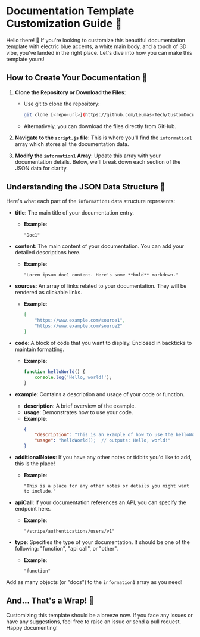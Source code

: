 # Documentation Template Customization Guide 📖

Hello there! 🌟 If you're looking to customize this beautiful documentation template with electric blue accents, a white main body, and a touch of 3D vibe, you've landed in the right place. Let's dive into how you can make this template yours!

## How to Create Your Documentation 🚀

1. **Clone the Repository or Download the Files**: 
   - Use git to clone the repository: 
     ```bash
     git clone [<repo-url>](https://github.com/Leumas-Tech/CustomDocumentationApp)
     ```
   - Alternatively, you can download the files directly from GitHub.

2. **Navigate to the `script.js` file**: This is where you'll find the `information1` array which stores all the documentation data.

3. **Modify the `information1` Array**: Update this array with your documentation details. Below, we'll break down each section of the JSON data for clarity.

## Understanding the JSON Data Structure 🧠

Here's what each part of the `information1` data structure represents:

- **title**: The main title of your documentation entry.
  - **Example**: 
    ```
    "Doc1"
    ```

- **content**: The main content of your documentation. You can add your detailed descriptions here.
  - **Example**: 
    ```
    "Lorem ipsum doc1 content. Here's some **bold** markdown."
    ```

- **sources**: An array of links related to your documentation. They will be rendered as clickable links.
  - **Example**: 
    ```json
    [
        "https://www.example.com/source1",
        "https://www.example.com/source2"
    ]
    ```

- **code**: A block of code that you want to display. Enclosed in backticks to maintain formatting.
  - **Example**: 
    ```javascript
    function helloWorld() {
        console.log('Hello, world!');
    }
    ```

- **example**: Contains a description and usage of your code or function.
  - **description**: A brief overview of the example.
  - **usage**: Demonstrates how to use your code.
  - **Example**: 
    ```json
    {
        "description": "This is an example of how to use the helloWorld function.",
        "usage": "helloWorld();  // outputs: Hello, world!"
    }
    ```

- **additionalNotes**: If you have any other notes or tidbits you'd like to add, this is the place!
  - **Example**: 
    ```
    "This is a place for any other notes or details you might want to include."
    ```

- **apiCall**: If your documentation references an API, you can specify the endpoint here.
  - **Example**: 
    ```
    "/stripe/authentications/users/v1"
    ```

- **type**: Specifies the type of your documentation. It should be one of the following: "function", "api call", or "other".
  - **Example**: 
    ```
    "function"
    ```

Add as many objects (or "docs") to the `information1` array as you need!

## And... That's a Wrap! 🎉

Customizing this template should be a breeze now. If you face any issues or have any suggestions, feel free to raise an issue or send a pull request. Happy documenting!
